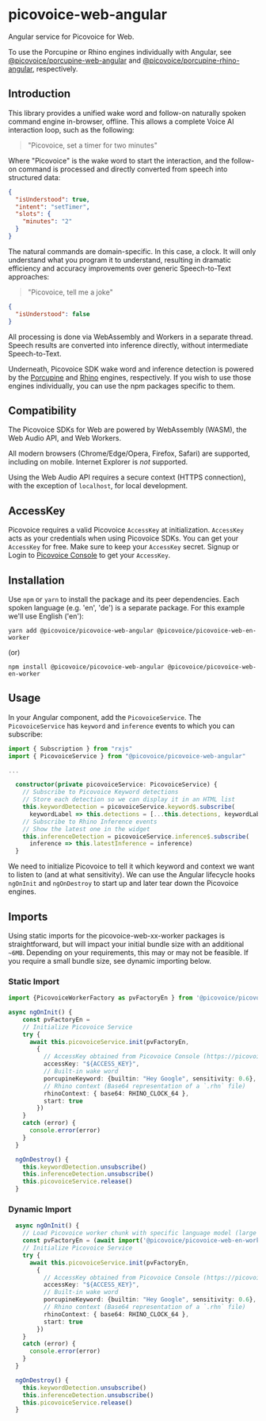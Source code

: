 # picovoice-web-angular

Angular service for Picovoice for Web.

To use the Porcupine or Rhino engines individually with Angular, see [@picovoice/porcupine-web-angular](https://www.npmjs.com/package/@picovoice/porcupine-web-angular) and [@picovoice/porcupine-rhino-angular](https://www.npmjs.com/package/@picovoice/rhino-web-angular), respectively.

## Introduction

This library provides a unified wake word and follow-on naturally spoken command engine in-browser, offline. This allows a complete Voice AI interaction loop, such as the following:

> "Picovoice, set a timer for two minutes"

Where "Picovoice" is the wake word to start the interaction, and the follow-on command is processed and directly converted from speech into structured data:

```json
{
  "isUnderstood": true,
  "intent": "setTimer",
  "slots": {
    "minutes": "2"
  }
}
```

The natural commands are domain-specific. In this case, a clock. It will only understand what you program it to understand, resulting in dramatic efficiency and accuracy improvements over generic Speech-to-Text approaches:

> "Picovoice, tell me a joke"

```json
{
  "isUnderstood": false
}
```

All processing is done via WebAssembly and Workers in a separate thread. Speech results are converted into inference directly, without intermediate Speech-to-Text.

Underneath, Picovoice SDK wake word and inference detection is powered by the [Porcupine](https://picovoice.ai/platform/porcupine/) and [Rhino](https://picovoice.ai/platform/porcupine/) engines, respectively. If you wish to use those engines individually, you can use the npm packages specific to them.

## Compatibility

The Picovoice SDKs for Web are powered by WebAssembly (WASM), the Web Audio API, and Web Workers.

All modern browsers (Chrome/Edge/Opera, Firefox, Safari) are supported, including on mobile. Internet Explorer is _not_ supported.

Using the Web Audio API requires a secure context (HTTPS connection), with the exception of `localhost`, for local development.

## AccessKey

Picovoice requires a valid Picovoice `AccessKey` at initialization. `AccessKey` acts as your credentials when using Picovoice SDKs.
You can get your `AccessKey` for free. Make sure to keep your `AccessKey` secret. 
Signup or Login to [Picovoice Console](https://console.picovoice.ai/) to get your `AccessKey`.

## Installation

Use `npm` or `yarn` to install the package and its peer dependencies. Each spoken language (e.g. 'en', 'de') is a separate package. For this example we'll use English ('en'):

```console
yarn add @picovoice/picovoice-web-angular @picovoice/picovoice-web-en-worker
```

(or)

```console
npm install @picovoice/picovoice-web-angular @picovoice/picovoice-web-en-worker
```

## Usage

In your Angular component, add the `PicovoiceService`. The `PicovoiceService` has `keyword` and `inference` events to which you can subscribe:

```typescript
import { Subscription } from "rxjs"
import { PicovoiceService } from "@picovoice/picovoice-web-angular"

...

  constructor(private picovoiceService: PicovoiceService) {
    // Subscribe to Picovoice Keyword detections
    // Store each detection so we can display it in an HTML list
    this.keywordDetection = picovoiceService.keyword$.subscribe(
      keywordLabel => this.detections = [...this.detections, keywordLabel])
    // Subscribe to Rhino Inference events
    // Show the latest one in the widget
    this.inferenceDetection = picovoiceService.inference$.subscribe(
      inference => this.latestInference = inference)
  }
```

We need to initialize Picovoice to tell it which keyword and context we want to listen to (and at what sensitivity). We can use the Angular lifecycle hooks `ngOnInit` and `ngOnDestroy` to start up and later tear down the Picovoice engines.

## Imports

Using static imports for the picovoice-web-xx-worker packages is straightforward, but will impact your initial bundle size with an additional `~6MB`. Depending on your requirements, this may or may not be feasible. If you require a small bundle size, see dynamic importing below.

### Static Import

```typescript
import {PicovoiceWorkerFactory as pvFactoryEn } from '@picovoice/picovoice-web-en-worker'

async ngOnInit() {
    const pvFactoryEn =
    // Initialize Picovoice Service
    try {
      await this.picovoiceService.init(pvFactoryEn,
        {
          // AccessKey obtained from Picovoice Console (https://picovoice.ai/console/)
          accessKey: "${ACCESS_KEY}",
          // Built-in wake word
          porcupineKeyword: {builtin: "Hey Google", sensitivity: 0.6},
          // Rhino context (Base64 representation of a `.rhn` file)
          rhinoContext: { base64: RHINO_CLOCK_64 },
          start: true
        })
    }
    catch (error) {
      console.error(error)
    }
  }

  ngOnDestroy() {
    this.keywordDetection.unsubscribe()
    this.inferenceDetection.unsubscribe()
    this.picovoiceService.release()
  }
```

### Dynamic Import

```typescript
  async ngOnInit() {
    // Load Picovoice worker chunk with specific language model (large ~4-6MB chunk; dynamically imported)
    const pvFactoryEn = (await import('@picovoice/picovoice-web-en-worker')).PicovoiceWorkerFactory
    // Initialize Picovoice Service
    try {
      await this.picovoiceService.init(pvFactoryEn,
        {
          // AccessKey obtained from Picovoice Console (https://picovoice.ai/console/)
          accessKey: "${ACCESS_KEY}",
          // Built-in wake word
          porcupineKeyword: {builtin: "Hey Google", sensitivity: 0.6},
          // Rhino context (Base64 representation of a `.rhn` file)
          rhinoContext: { base64: RHINO_CLOCK_64 },
          start: true
        })
    }
    catch (error) {
      console.error(error)
    }
  }

  ngOnDestroy() {
    this.keywordDetection.unsubscribe()
    this.inferenceDetection.unsubscribe()
    this.picovoiceService.release()
  }

```
